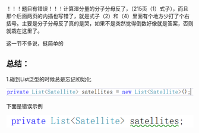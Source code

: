 ！！！题目有错误！！！计算湿分量的分子分母反了，（215页（1）式子），而且那个后面两页的内插也写错了，就是式子（2）和（4）里面有个地方少打了个右括号。主要是分子分母反了真的是哭，如果不是突然觉得倒数好像就是答案，否则就栽在这里了。

这一节不多说，挺简单的

## 总结：

1.碰到List泛型的时候总是忘记初始化

![nipaste_2024-05-08_21-27-0](思考.assets/Snipaste_2024-05-08_21-27-09.png)

下面是错误示例

![nipaste_2024-05-08_21-27-3](思考.assets/Snipaste_2024-05-08_21-27-39.png)



